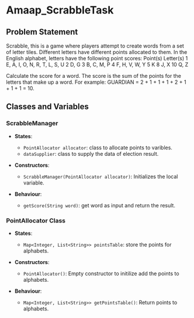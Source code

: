 # Amaap_ScrabbleTask

## Problem Statement

Scrabble, this is a game where players attempt to create words from a set of letter tiles. Different letters have different points allocated to them.
In the English alphabet, letters have the following point scores:
Point(s)	Letter(s)
1			E, A, I, O, N, R, T, L, S, U
2			D, G
3			B, C, M, P
4			F, H, V, W, Y
5			K
8			J, X
10			Q, Z

Calculate the score for a word. The score is the sum of the points for the letters that make up a word. 
For example: GUARDIAN = 2 + 1 + 1 + 1 + 2 + 1 + 1 + 1 = 10.


## Classes and Variables


### ScrabbleManager

- **States**:
  - `PointAllocator allocator`: class to allocate points to varibles.
  - `dataSupplier`: class to supply the data of election result.

- **Constructors**:
  - `ScrabbleManager(PointAllocator allocator)`: Initializes the local variable.

- **Behaviour**:
  - `getScore(String word)`: get word as input and return the result.


### PointAllocator Class

- **States**:
  - `Map<Integer, List<String>> pointsTable`: store the points for alphabets.

- **Constructors**:
  - `PointAllocator()`: Empty constructor to initilize add the points to alphabets.

- **Behaviour**:
  - `Map<Integer, List<String>> getPointsTable()`: Return points to alphabets.
  
